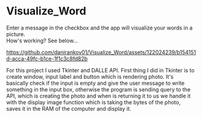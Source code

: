 # Visualize_Word
Enter a message in the checkbox and the app will visualize your words in a picture.              
How's working? See below...

https://github.com/danirankov01/Visualize_Word/assets/122024239/b154151d-acca-49fc-b1ce-1f1c3c8fd82b

For this project I used Tkinter and DALLE API. First thing I did in Tkinter is to create window, input label and button which is rendering photo. It's basically check if the input is empty and give the user message to write something in the input box, otherwise the program is sending query to the API, which is creating the photo and when is returning it to us we handle it with the display image function which is taking the bytes of the photo, saves it in the RAM of the computer and display it.
